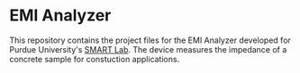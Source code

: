 # EMI Analyzer

This repository contains the project files for the EMI Analyzer developed for Purdue University's [SMART Lab](https://engineering.purdue.edu/SMARTLab). The device measures the impedance of a concrete sample for constuction applications.
